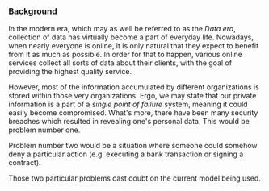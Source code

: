 ### Background

In the modern era, which may as well be referred to as the *Data era*, collection of data has virtually become a part of everyday life. Nowadays, when nearly everyone is online, it is only natural that they expect to benefit from it as much as possible. In order for that to happen, various online services collect all sorts of data about their clients, with the goal of providing the highest quality service.

However, most of the information accumulated by different organizations is stored within those very organizations. Ergo, we may state that our private information is a part of a *single point of failure* system, meaning it could easily become compromised. What's more, there have been many security breaches which resulted in revealing one's personal data. This would be problem number one.

Problem number two would be a situation where someone could somehow deny a particular action (e.g. executing a bank transaction or signing a contract).

Those two particular problems cast doubt on the current model being used. 
<!--stackedit_data:
eyJoaXN0b3J5IjpbMjEzMTk0NDI4NSwtMTg5MTE0MDc4NywtNz
Y1ODI3MjkyLC04NjkxNTY2NjEsLTEzMTk0MzQxMTksLTIxMTE1
NTQyNTIsLTE0ODY5MDkxNzcsLTE5ODIyMjc5MTUsLTM1ODkyOT
M3OSwxMDE4NTc0NDI3LC00NDg0ODg0MjBdfQ==
-->